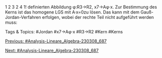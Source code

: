 1 2 3
2 4 1!
definierten Abbildung φ:R3→R2, x7→Aφ·x.
Zur Bestimmung des Kerns ist das homogene LGS mit A·x=0zu lösen. Das kann mit dem Gauß-
Jordan-Verfahren erfolgen, wobei der rechte Teil nicht aufgeführt werden muss:

   Tags & Topics:
   #Jordan
   #x7→Aφ·x
   #R3→R2
   #Kern
   #Kerns

[Previous: #Analysis-Lineare_Algebra-230308_687](Analysis-Lineare_Algebra-230308_687.md)

[Next: #Analysis-Lineare_Algebra-230308_687](Analysis-Lineare_Algebra-230308_687.md)
